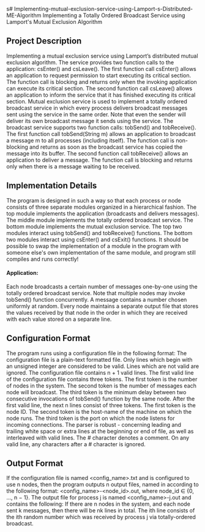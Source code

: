 s# Implementing-mutual-exclusion-service-using-Lamport-s-Distributed-ME-Algorithm
Implementing a Totally Ordered Broadcast Service using Lamport's Mutual Exclusion Algorithm

## Project Description
Implementing a mutual exclusion service using Lamport’s distributed mutual exclusion algorithm. The service provides two function calls to the application: csEnter() and csLeave(). The first function call csEnter() allows an application to request permission to start executing its critical section. The function call is blocking and returns only when the invoking application can execute its critical section. The second function call csLeave() allows an application to inform the service that it has finished executing its critical section.
Mutual exclusion service is used to implement a totally ordered broadcast service in which every process delivers broadcast messages sent using the service in the same order. Note that even the sender will deliver its own broadcast message it sends using the service. The broadcast service supports two function calls: tobSend() and tobReceive(). The first function call tobSend(String m) allows an application to broadcast a message m to all processes (including itself). The function call is non-blocking and returns as soon as the broadcast service has copied the message into its buffer. The second function call tobReceive() allows an application to deliver a message. The function call is blocking and returns only when there is a message waiting to be received.

## Implementation Details
The program is designed in such a way so that each process or node consists of three separate modules organized in a hierarchical fashion. The top module implements the application (broadcasts and delivers messages). The middle module implements the totally ordered broadcast service. The bottom module implements the mutual exclusion service. The top two modules interact using tobSend() and tobReceive() functions. The bottom two modules interact using csEnter() and csExit() functions. It should be possible to swap the implementation of a module in the program with someone else's own implementation of the same module, and program still compiles and runs correctly!

#### Application:
Each node broadcasts a certain number of messages one-by-one using the totally ordered broadcast service. Note that multiple nodes may invoke tobSend() function concurrently. A message contains a number chosen uniformly at random. Every node maintains a separate output file that stores the values received by that node in the order in which they are received with each value stored on a separate line.

## Configuration Format
The program runs using a configuration file in the following format:
The configuration file is a plain-text formatted file. Only lines which begin with an unsigned integer are considered to be valid. Lines which are not valid are ignored. The configuration file contains n + 1 valid lines. The first valid line of the configuration file contains three tokens. The first token is the number of nodes in the system. The second token is the number of messages each node will broadcast. The third token is the minimum delay between two consecutive invocations of tobSend() function by the same node. After the first valid line, the next n lines consist of three tokens. The first token is the node ID. The second token is the host-name of the machine on which the node runs. The third token is the port on which the node listens for incoming connections. The parser is robust - concerning leading and trailing white space or extra lines at the beginning or end of file, as well as interleaved with valid lines. The # character denotes a comment. On any valid line, any characters after a # character is ignored.

## Output Format
If the configuration file is named <config_name>.txt and is configured to use n nodes, then the program outputs n output files, named in according to the following format: <config_name>-<node_id>.out, where node_id ∈ {0, ..., n − 1}.
The output file for process j is named <config_name>-j.out and contains the following: If there are n nodes in the system, and each node sent k messages, then there will be nk lines in total. The ith line consists of the ith random number which was received by process j via totally-ordered broadcast.

